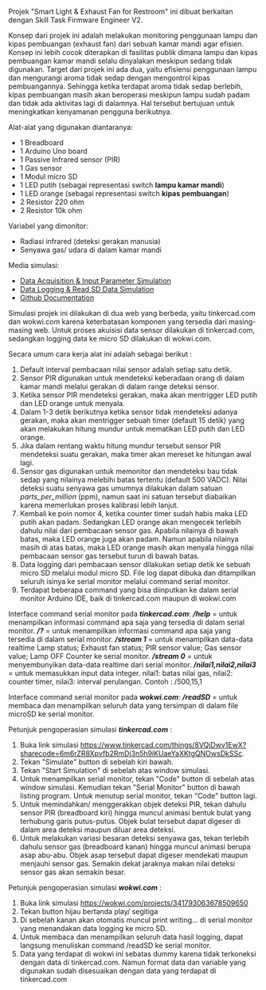 Projek "Smart Light & Exhaust Fan for Restroom" ini dibuat berkaitan dengan Skill Task Firmware Engineer V2.

Konsep dari projek ini adalah melakukan monitoring penggunaan lampu dan kipas pembuangan (exhaust fan) dari sebuah kamar mandi agar efisien. Konsep ini lebih cocok diterapkan di fasilitas publik dimana lampu dan kipas pembuangan kamar mandi selalu dinyalakan meskipun sedang tidak digunakan. Target dari projek ini ada dua, yaitu efisiensi penggunaan lampu dan mengurangi aroma tidak sedap dengan mengontrol kipas pembuangannya. Sehingga ketika terdapat aroma tidak sedap berlebih, kipas pembuangan masih akan beroperasi meskipun lampu sudah padam dan tidak ada aktivitas lagi di dalamnya. Hal tersebut bertujuan untuk meningkatkan kenyamanan pengguna berikutnya.

Alat-alat yang digunakan diantaranya:
- 1 Breadboard
- 1 Arduino Uno board
- 1 Passive Infrared sensor (PIR)
- 1 Gas sensor
- 1 Modul micro SD
- 1 LED putih  (sebagai representasi switch **lampu kamar mandi**)
- 1 LED orange (sebagai representasi switch **kipas pembuangan**)
- 2 Resistor 220 ohm
- 2 Resistor 10k ohm

Variabel yang dimonitor:
- Radiasi infrared (deteksi gerakan manusia)
- Senyawa gas/ udara di dalam kamar mandi

Media simulasi:
- [Data Acquisition & Input Parameter Simulation](https://www.tinkercad.com/things/8VQjDwv1EwX?sharecode=6m6rZR8Xpvfb2RmDj3n5h9iKUaeYaXKtgQNOwsDkSSc)
- [Data Logging & Read SD Data Simulation](https://wokwi.com/projects/341793063678509650)
- [Github Documentation](https://github.com/hirbondi/Experiment/blob/main/Smart%20Light%20and%20Exhaust%20Fan%20for%20Restroom/API.yaml)

Simulasi projek ini dilakukan di dua web yang berbeda, yaitu tinkercad.com dan wokwi.com karena keterbatasan komponen yang tersedia dari masing-masing web. Untuk proses akuisisi data sensor dilakukan di tinkercad.com, sedangkan logging data ke micro SD dilakukan di wokwi.com.


Secara umum cara kerja alat ini adalah sebagai berikut :
1. Default interval pembacaan nilai sensor adalah setiap satu detik.
2. Sensor PIR digunakan untuk mendeteksi keberadaan orang di dalam kamar mandi melalui gerakan di dalam range deteksi sensor.
3. Ketika sensor PIR mendeteksi gerakan, maka akan mentrigger LED putih dan LED orange untuk menyala.
4. Dalam 1-3 detik berikutnya ketika sensor tidak mendeteksi adanya gerakan, maka akan mentrigger sebuah timer (default 15 detik) yang akan melakukan hitung mundur untuk mematikan LED putih dan LED orange.
5. Jika dalam rentang waktu hitung mundur tersebut sensor PIR mendeteksi suatu gerakan, maka timer akan mereset ke hitungan awal lagi.
6. Sensor gas digunakan untuk memonitor dan mendeteksi bau tidak sedap yang nilainya melebihi batas tertentu (default 500 VADC). Nilai deteksi suatu senyawa gas umumnya dilakukan dalam satuan _parts_per_million_ (ppm), namun saat ini satuan tersebut diabaikan karena memerlukan proses kalibrasi lebih lanjut.
7. Kembali ke poin nomor 4, ketika  counter timer sudah habis maka LED putih akan padam. Sedangkan LED orange akan mengecek terlebih dahulu nilai dari pembacaan sensor gas. Apabila nilainya di bawah batas, maka LED orange juga akan padam. Namun apabila nilainya masih di atas batas, maka LED orange masih akan menyala hingga nilai pembacaan sensor gas tersebut turun di bawah batas.
8. Data logging dari pembacaan sensor dilakukan setiap detik ke sebuah micro SD melalui modul micro SD. File log dapat dibuka dan ditampilkan seluruh isinya ke serial monitor melalui command serial monitor.
9. Terdapat beberapa command yang bisa diinputkan ke dalam serial monitor Arduino IDE, baik di tinkercad.com maupun di wokwi.com

Interface command serial monitor pada ***tinkercad.com***:
***/help*** = untuk menampilkan informasi command apa saja yang tersedia di dalam serial monitor.
***/?***  = untuk menampilkan informasi command apa saja yang tersedia di dalam serial monitor.
***/stream 1*** = untuk menampilkan data-data realtime Lamp status; Exhaust fan status; PIR sensor value; Gas sensor value; Lamp OFF Counter ke serial monitor.
***/stream 0*** = untuk menyembunyikan data-data realtime dari serial monitor.
***/nilai1,nilai2,nilai3*** = untuk memasukkan input data integer. nilai1: batas nilai gas, nilai2: counter timer, nilai3: interval perulangan. Contoh : /500,15,1

Interface command serial monitor pada ***wokwi.com***:
***/readSD*** = untuk membaca dan menampilkan seluruh data yang tersimpan di dalam file microSD ke serial monitor.

Petunjuk pengoperasian simulasi ***tinkercad.com*** :
1. Buka link simulasi https://www.tinkercad.com/things/8VQjDwv1EwX?sharecode=6m6rZR8Xpvfb2RmDj3n5h9iKUaeYaXKtgQNOwsDkSSc.
2. Tekan "Simulate" button di sebelah kiri bawah.
3. Tekan "Start Simulation" di sebelah atas window simulasi.
4. Untuk menampilkan serial monitor, tekan "Code" button di sebelah atas window simulasi. Kemudian tekan "Serial Monitor" button di bawah listing program. Untuk menutup serial monitor, tekan "Code" button lagi.
5. Untuk memindahkan/ menggerakkan objek deteksi PIR, tekan dahulu sensor PIR (breadboard kiri) hingga muncul animasi bentuk bulat yang terhubung garis putus-putus. Objek bulat tersebut dapat digeser di dalam area deteksi maupun diluar area deteksi.
6. Untuk melakukan variasi besaran deteksi senyawa gas, tekan terlebih dahulu sensor gas (breadboard kanan) hingga muncul animasi berupa asap abu-abu. Objek asap tersebut dapat digeser mendekati maupun menjauhi sensor gas. Semakin dekat jaraknya makan nilai deteksi sensor gas akan semakin besar.

Petunjuk pengoperasian simulasi ***wokwi.com*** :
1. Buka link simulasi https://wokwi.com/projects/341793063678509650
2. Tekan button hijau bertanda play/ segitiga
3. Di sebelah kanan akan otomatis muncul print writing... di serial monitor yang menandakan data logging ke micro SD.
4. Untuk membaca dan menampilkan seluruh data hasil logging, dapat langsung menuliskan command /readSD ke serial monitor.
5. Data yang terdapat di wokwi ini sebatas dummy karena tidak terkoneksi dengan data di tinkercad.com. Namun format data dan variable yang digunakan sudah disesuaikan dengan data yang terdapat di tinkercad.com